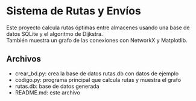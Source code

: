 # Sistema de Rutas y Envíos

Este proyecto calcula rutas óptimas entre almacenes usando una base de datos SQLite y el algoritmo de Dijkstra.  
También muestra un grafo de las conexiones con NetworkX y Matplotlib.

## Archivos

- crear_bd.py: crea la base de datos rutas.db con datos de ejemplo  
- codigo.py: programa principal que calcula rutas y muestra el grafo  
- rutas.db: base de datos generada  
- README.md: este archivo
